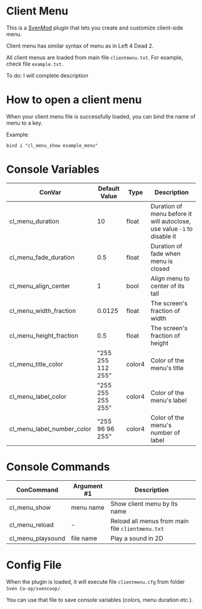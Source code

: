 # Client Menu
This is a [SvenMod](https://github.com/sw1ft747/svenmod) plugin that lets you create and customize client-side menu.

Client menu has similar syntax of menu as in Left 4 Dead 2.

All client menus are loaded from main file `clientmenu.txt`. For example, check file `example.txt`.

To do: I will complete description

# How to open a client menu
When your client menu file is successfully loaded, you can bind the name of menu to a key.

Example:
```
bind i "cl_menu_show example_menu"
```

# Console Variables
ConVar | Default Value | Type | Description
--- | --- | --- | ---
cl_menu_duration | 10 | float | Duration of menu before it will autoclose, use value `-1` to disable it
cl_menu_fade_duration | 0.5 | float | Duration of fade when menu is closed
cl_menu_align_center | 1 | bool | Align menu to center of its tall
cl_menu_width_fraction | 0.0125 | float | The screen's fraction of width
cl_menu_height_fraction | 0.5 | float | The screen's fraction of height
cl_menu_title_color | "255 255 112 255" | color4 | Color of the menu's title
cl_menu_label_color | "255 255 255 255" | color4 | Color of the menu's label
cl_menu_label_number_color | "255 96 96 255" | color4 | Color of the menu's number of label

# Console Commands
ConCommand | Argument #1 | Description
--- | --- | ---
cl_menu_show | menu name | Show client menu by its name
cl_menu_reload | - | Reload all menus from main file `clientmenu.txt`
cl_menu_playsound | file name | Play a sound in 2D

# Config File
When the plugin is loaded, it will execute file `clientmenu.cfg` from folder `Sven Co-op/svencoop/`.

You can use that file to save console variables (colors, menu duration etc.).
